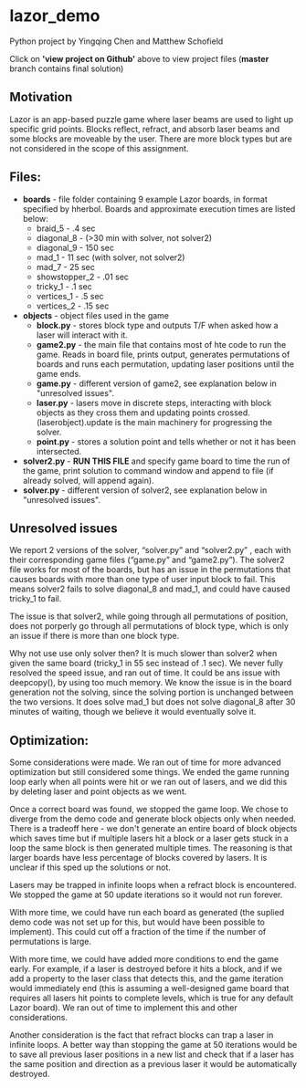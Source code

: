 # lazor_demo

Python project by Yingqing Chen and Matthew Schofield

Click on **'view project on Github'** above to view project files (**master**  branch contains final solution)

## Motivation

Lazor is an app-based puzzle game where laser beams are used to light up specific grid points.  Blocks reflect, refract, and absorb laser beams and some blocks are moveable by the user.  There are more block types but are not considered in the scope of this assignment.

## Files: 

* **boards** - file folder containing 9 example Lazor boards, in format specified by hherbol.  Boards and approximate execution times are listed below:
	* braid_5 - .4 sec
	* diagonal_8 - (>30 min with solver, not solver2)
	* diagonal_9 - 150 sec
	* mad_1 - 11 sec (with solver, not solver2)
	* mad_7 - 25 sec
	* showstopper_2 - .01 sec
	* tricky_1 - .1 sec
	* vertices_1 - .5 sec
	* vertices_2 - .15 sec
* **objects** - object files used in the game
	* **block.py** - stores block type and outputs T/F when asked how a laser will interact with it.
	* **game2.py** - the main file that contains most of hte code to run the game.  Reads in board file, prints output, generates permutations of boards and runs each permutation, updating laser positions until the game ends.
	* **game.py** - different version of game2, see explanation below in "unresolved issues".
	* **laser.py** - lasers move in discrete steps, interacting with block objects as they cross them and updating points crossed.  (laserobject).update is the main machinery for progressing the solver.
	* **point.py** - stores a solution point and tells whether or not it has been intersected.
* **solver2.py** - **RUN THIS FILE** and specify game board to time the run of the game, print solution to command window and append to file (if already solved, will append again).
* **solver.py** - different version of solver2, see explanation below in  "unresolved issues".

## Unresolved issues

We report 2 versions of the solver, “solver.py” and “solver2.py” , each with their corresponding game files (“game.py” and “game2.py”).  The solver2 file works for most of the boards, but has an issue in the permutations that causes boards with more than one type of user input block to fail.  This means solver2 fails to solve diagonal_8 and mad_1, and could have caused tricky_1 to fail.

The issue is that solver2, while going through all permutations of position, does not porperly go through all permutations of block type, which is only an issue if there is more than one block type.

Why not use use only solver then?  It is much slower than solver2 when given the same board (tricky_1 in 55 sec instead of .1 sec).  We never fully resolved the speed issue, and ran out of time.  It could be ans issue with deepcopy(), by using too much memory.  We know the issue is in the board generation not the solving, since the solving portion is unchanged between the two versions.  It does solve mad_1 but does not solve diagonal_8 after 30 minutes of waiting, though we believe it would eventually solve it.

## Optimization:

Some considerations were made.  We ran out of time for more advanced optimization but still considered some things.  We ended the game running loop early when all points were hit or we ran out of lasers, and we did this by deleting laser and point objects as we went.  

Once a correct board was found, we stopped the game loop.  We chose to diverge from the demo code and generate block objects only when needed.  There is a tradeoff here - we don't generate an entire board of block objects which saves time but if multiple lasers hit a block or a laser gets stuck in a loop the same block is then generated multiple times. The reasoning is that larger boards have less percentage of blocks covered by lasers.  It is unclear if this sped up the solutions or not.  

Lasers may be trapped in infinite loops when a refract block is encountered.  We stopped the game at 50 update iterations so it would not run forever.  


With more time, we could have run each board as generated (the suplied demo code was not set up for this, but would have been possible to implement).  This could cut off a fraction of the time if the number of permutations is large.

With more time, we could have added more conditions to end the game early.  For example, if a laser is destroyed before it hits a block, and if we add a property to the laser class that detects this, and the game iteration would immediately end (this is assuming a well-designed game board that requires all lasers hit points to complete levels, which is true for any default Lazor board).  We ran out of time to implement this and other considerations.

Another consideration is the fact that refract blocks can trap a laser in infinite loops.  A better way than stopping the game at 50 iterations would be to save all previous laser positions in a new list and check that if a laser has the same position and direction as a previous laser it would be automatically destroyed.
